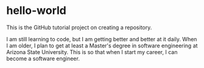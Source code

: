 # hello-world
This is the GitHub tutorial project on creating a repository.

I am still learning to code, but I am getting better and better at it daily. When I am older, I plan to get at least a Master's degree in software engineering at Arizona State University. This is so that when I start my career,  I can become a software engineer.
